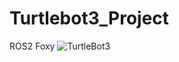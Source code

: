 # Turtlebot3_Project
ROS2 Foxy
![TurtleBot3](https://user-images.githubusercontent.com/43727159/145705903-3024257d-e87c-4bb3-a544-a097e61d5cbe.png)
